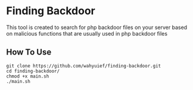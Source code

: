 # Finding Backdoor
This tool is created to search for php backdoor files on your server based on malicious functions that are usually used in php backdoor files

## How To Use
>
```
git clone https://github.com/wahyuief/finding-backdoor.git
cd finding-backdoor/
chmod +x main.sh
./main.sh
```
